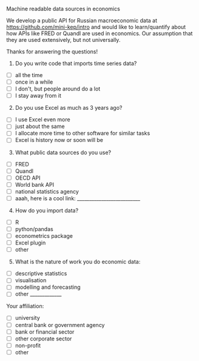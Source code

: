 Machine readable data sources in economics

We develop a public API for Russian macroeconomic data 
at https://github.com/mini-kep/intro and would like to 
learn/quantify about how APIs like FRED or Quandl are used 
in economics. Our assumption that they are used extensively, 
but not universally. 

Thanks for answering the questions!

1. Do you write code that imports time series data? 
- [ ] all the time
- [ ] once in a while
- [ ] I don't, but people around do a lot
- [ ] I stay away from it 

2. Do you use Excel as much as 3 years ago?
- [ ] I use Excel even more
- [ ] just about the same
- [ ] I allocate more time to other software for similar tasks
- [ ] Excel is history now or soon will be

3. What public data sources do you use?
- [ ] FRED
- [ ] Quandl
- [ ] OECD API
- [ ] World bank API
- [ ] national statistics agency
- [ ] aaah, here is a cool link: __________________________

4. How do you import data?
- [ ] R
- [ ] python/pandas
- [ ] econometrics package
- [ ] Excel plugin
- [ ] other

5. What is the nature of work you do economic data:
- [ ] descriptive statistics 
- [ ] visualisation
- [ ] modelling and forecasting
- [ ] other _____________

Your affiliation:
- [ ] university
- [ ] central bank or government agency
- [ ] bank or financial sector     
- [ ] other corporate sector
- [ ] non-profit
- [ ] other
